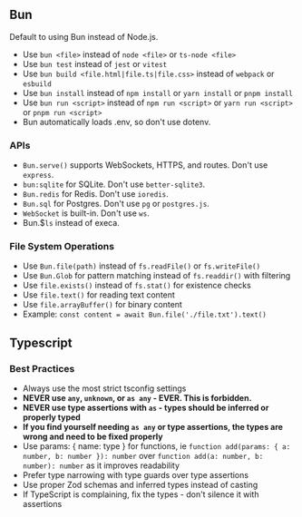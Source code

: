 ## Bun

Default to using Bun instead of Node.js.

- Use `bun <file>` instead of `node <file>` or `ts-node <file>`
- Use `bun test` instead of `jest` or `vitest`
- Use `bun build <file.html|file.ts|file.css>` instead of `webpack` or `esbuild`
- Use `bun install` instead of `npm install` or `yarn install` or `pnpm install`
- Use `bun run <script>` instead of `npm run <script>` or `yarn run <script>` or `pnpm run <script>`
- Bun automatically loads .env, so don't use dotenv.

### APIs

- `Bun.serve()` supports WebSockets, HTTPS, and routes. Don't use `express`.
- `bun:sqlite` for SQLite. Don't use `better-sqlite3`.
- `Bun.redis` for Redis. Don't use `ioredis`.
- `Bun.sql` for Postgres. Don't use `pg` or `postgres.js`.
- `WebSocket` is built-in. Don't use `ws`.
- Bun.$`ls` instead of execa.

### File System Operations

- Use `Bun.file(path)` instead of `fs.readFile()` or `fs.writeFile()`
- Use `Bun.Glob` for pattern matching instead of `fs.readdir()` with filtering
- Use `file.exists()` instead of `fs.stat()` for existence checks
- Use `file.text()` for reading text content
- Use `file.arrayBuffer()` for binary content
- Example: `const content = await Bun.file('./file.txt').text()`

## Typescript

### Best Practices

- Always use the most strict tsconfig settings
- **NEVER use `any`, `unknown`, or `as any` - EVER. This is forbidden.**
- **NEVER use type assertions with `as` - types should be inferred or properly typed**
- **If you find yourself needing `as any` or type assertions, the types are wrong and need to be fixed properly**
- Use params: { name: type } for functions, ie `function add(params: { a: number, b: number }): number` over `function add(a: number, b: number): number` as it improves readability
- Prefer type narrowing with type guards over type assertions
- Use proper Zod schemas and inferred types instead of casting
- If TypeScript is complaining, fix the types - don't silence it with assertions